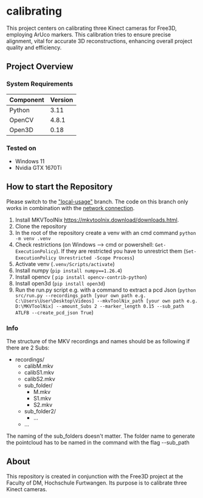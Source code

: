 # calibrating
This project centers on calibrating three Kinect cameras for Free3D, employing ArUco markers. This calibration tries to ensure precise alignment, vital for accurate 3D reconstructions, enhancing overall project quality and efficiency.

## Project Overview

### System Requirements
| Component   | Version   |
|-------------|-----------|
| Python      | 3.11      |
| OpenCV      | 4.8.1     |
| Open3D      | 0.18      |

### Tested on
- Windows 11
- Nvidia GTX 1670Ti

## How to start the Repository
Please switch to the ["local-usage"](https://github.com/HFU-DM-free3D/calibrating/tree/local-usage) branch. The code on this branch only works in combination with the [network connection](https://github.com/HFU-DM-free3D/RecorderOperator).
1. Install MKVToolNix https://mkvtoolnix.download/downloads.html. 
2. Clone the repository
3. In the root of the repository create a venv with an cmd command ```python -m venv .venv``` 
4. Check restrictions (on Windows --> cmd or powershell: ```Get-ExecutionPolicy```). If they are restricted you have to unrestrict them (```Set-ExecutionPolicy Unrestricted -Scope Process```)
5. Activate venv (```.venv/Scripts/activate```)
6. Install numpy (```pip install numpy==1.26.4```)
7. Install opencv ( ``pip install opencv-contrib-python``)
8. Install open3d (``pip install open3d``)
9. Run the run.py script e.g. with a command to extract a pcd Json (``python src/run.py --recordings_path [your own path e.g. C:\Users\User\Desktop\Videos] --mkvToolNix_path [your own path e.g. D:\MKVToolNix] --amount_Subs 2 --marker_length 0.15 --sub_path ATLFB --create_pcd_json True``)


### Info
The structure of the MKV recordings and names should be as following if there are 2 Subs:

- recordings/
  - calibM.mkv
  - calibS1.mkv
  - calibS2.mkv
  - sub_folder/
    - M.mkv
    - S1.mkv
    - S2.mkv
  - sub_folder2/
    - ...
  - ...

The naming of the sub_folders doesn't matter. The folder name to generate the pointcloud has to be named in the command with the flag --sub_path 

## About
This repository is created in conjunction with the Free3D project at the Faculty of DM, Hochschule Furtwangen. Its purpose is to calibrate three Kinect cameras.
